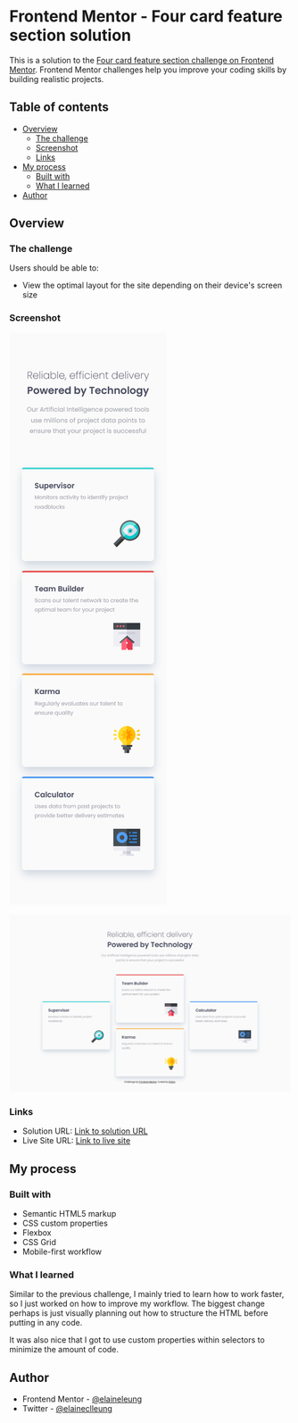# Frontend Mentor - Four card feature section solution

This is a solution to the [Four card feature section challenge on Frontend Mentor](https://www.frontendmentor.io/challenges/four-card-feature-section-weK1eFYK). Frontend Mentor challenges help you improve your coding skills by building realistic projects.

## Table of contents

- [Overview](#overview)
  - [The challenge](#the-challenge)
  - [Screenshot](#screenshot)
  - [Links](#links)
- [My process](#my-process)
  - [Built with](#built-with)
  - [What I learned](#what-i-learned)
- [Author](#author)

## Overview

### The challenge

Users should be able to:

- View the optimal layout for the site depending on their device's screen size

### Screenshot

![Mobile view of solution](./design/mobile.png)

![Desktop view of solution](./design/desktop.png)

### Links

- Solution URL: [Link to solution URL](https://www.frontendmentor.io/solutions/responsive-four-card-feature-section-vBKFGtCk3)
- Live Site URL: [Link to live site](https://elaineleung.github.io/frontendmentor/fourcardfeaturesection/)

## My process

### Built with

- Semantic HTML5 markup
- CSS custom properties
- Flexbox
- CSS Grid
- Mobile-first workflow

### What I learned

Similar to the previous challenge, I mainly tried to learn how to work faster, so I just worked on how to improve my workflow. The biggest change perhaps is just visually planning out how to structure the HTML before putting in any code.

It was also nice that I got to use custom properties within selectors to minimize the amount of code.

## Author

- Frontend Mentor - [@elaineleung](https://www.frontendmentor.io/profile/elaineleung)
- Twitter - [@elaineclleung](https://twitter.com/elaineclleung)
